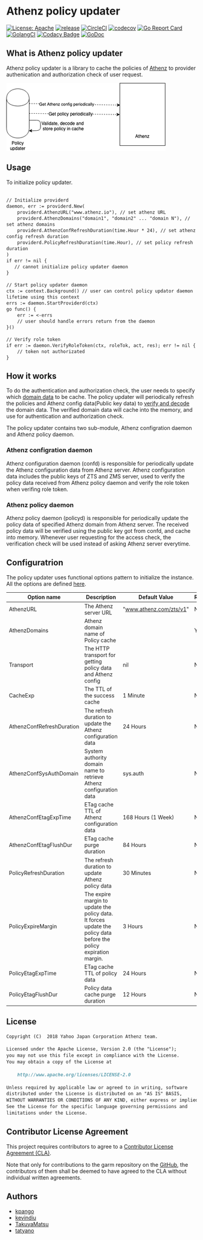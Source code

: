 # Athenz policy updater
[![License: Apache](https://img.shields.io/badge/License-Apache%202.0-blue.svg?style=flat-square)](https://opensource.org/licenses/Apache-2.0) [![release](https://img.shields.io/github/release/yahoojapan/athenz-policy-updater.svg?style=flat-square)](https://github.com/yahoojapan/athenz-policy-updater/releases/latest) [![CircleCI](https://circleci.com/gh/yahoojapan/athenz-policy-updater.svg)](https://circleci.com/gh/yahoojapan/athenz-policy-updater) [![codecov](https://codecov.io/gh/yahoojapan/athenz-policy-updater/branch/master/graph/badge.svg?token=2CzooNJtUu&style=flat-square)](https://codecov.io/gh/yahoojapan/athenz-policy-updater) [![Go Report Card](https://goreportcard.com/badge/github.com/yahoojapan/athenz-policy-updater)](https://goreportcard.com/report/github.com/yahoojapan/athenz-policy-updater) [![GolangCI](https://golangci.com/badges/github.com/yahoojapan/athenz-policy-updater.svg?style=flat-square)](https://golangci.com/r/github.com/yahoojapan/athenz-policy-updater) [![Codacy Badge](https://api.codacy.com/project/badge/Grade/828220605c43419e92fb0667876dd2d0)](https://www.codacy.com/app/i.can.feel.gravity/athenz-policy-updater?utm_source=github.com&amp;utm_medium=referral&amp;utm_content=yahoojapan/athenz-policy-updater&amp;utm_campaign=Badge_Grade) [![GoDoc](http://godoc.org/github.com/yahoojapan/athenz-policy-updater?status.svg)](http://godoc.org/github.com/yahoojapan/athenz-policy-updater)
## What is Athenz policy updater

Athenz policy updater is a library to cache the policies of [Athenz](https://github.com/yahoo/athenz) to provider authenication and authorization check of user request.

![Overview](./doc/policy_updater_overview.png)

## Usage

To initialize policy updater.

```golang

// Initialize providerd
daemon, err := providerd.New(
    providerd.AthenzURL("www.athenz.io"), // set athenz URL
    providerd.AthenzDomains("domain1", "domain2" ... "domain N"), // set athenz domains
    providerd.AthenzConfRefreshDuration(time.Hour * 24), // set athenz config refresh duration
    providerd.PolicyRefreshDuration(time.Hour), // set policy refresh duration
)
if err != nil {
   // cannot initialize policy updater daemon
}

// Start policy updater daemon
ctx := context.Background() // user can control policy updator daemon lifetime using this context
errs := daemon.StartProviderd(ctx)
go func() {
    err := <-errs
    // user should handle errors return from the daemon
}()

// Verify role token
if err := daemon.VerifyRoleToken(ctx, roleTok, act, res); err != nil {
    // token not authorizated
}
```

## How it works

To do the authentication and authorization check, the user needs to specify which [domain data](https://github.com/yahoo/athenz/blob/master/docs/data_model.md#data-model) to be cache. The policy updater will periodically refresh the policies and Athenz config data(Public key data) to [verify and decode]((https://github.com/yahoo/athenz/blob/master/docs/zpu_policy_file.md#zts-signature-validation)) the domain data. The verified domain data will cache into the memory, and use for authentication and authorization check.

The policy updater contains two sub-module, Athenz configration daemon and Athenz policy daemon.

### Athenz configration daemon

Athenz configuration daemon (confd) is responsible for periodically update the Athenz configuration data from Athenz server. Athenz configuration data includes the public keys of ZTS and ZMS server, used to verify the policy data received from Athenz policy daemon and verify the role token when verifing role token.

### Athenz policy daemon

Athenz policy daemon (policyd) is responsible for periodically update the policy data of specified Athenz domain from Athenz server. The received policy data will be verified using the public key got from confd, and cache into memory. Whenever user requesting for the access check, the verification check will be used instead of asking Athenz server everytime.

## Configuratrion

The policy updater uses functional options pattern to initialize the instance. All the options are defined [here](./option.go).

| Option name               | Description                                                                                                         | Default Value           | Required | Example                |
|---------------------------|---------------------------------------------------------------------------------------------------------------------|-------------------------|----------|------------------------|
| AthenzURL                 | The Athenz server URL                                                                                               | "www.athenz.com/zts/v1" | No       |                        |
| AthenzDomains             | Athenz domain name of Policy cache                                                                                  |                         | Yes      | "domName1", "domName2" |
| Transport                 | The HTTP transport for getting policy data and Athenz config                                                        | nil                     | No       |                        |
| CacheExp                  | The TTL of the success cache                                                                                        | 1 Minute                | No       |                        |
| AthenzConfRefreshDuration | The refresh duration to update the Athenz configuration data                                                        | 24 Hours                | No       |                        |
| AthenzConfSysAuthDomain   | System authority domain name to retrieve Athenz configuration data                                                  | sys.auth                | No       |                        |
| AthenzConfEtagExpTime     | ETag cache TTL of Athenz configuration data                                                                         | 168 Hours (1 Week)      | No       |                        |
| AthenzConfEtagFlushDur    | ETag cache purge duration                                                                                           | 84 Hours                | No       |                        |
| PolicyRefreshDuration     | The refresh duration to update Athenz policy data                                                                   | 30 Minutes              | No       |                        |
| PolicyExpireMargin        | The expire margin to update the policy data. It forces update the policy data before the policy expiration margin. | 3 Hours                 | No       |                        |
| PolicyEtagExpTime         | ETag cache TTL of policy data                                                                                       | 24 Hours                | No       |                        |
| PolicyEtagFlushDur        | Policy data cache purge duration                                                                                    | 12 Hours                | No       |                        |

## License

```markdown
Copyright (C)  2018 Yahoo Japan Corporation Athenz team.

Licensed under the Apache License, Version 2.0 (the "License");
you may not use this file except in compliance with the License.
You may obtain a copy of the License at

    http://www.apache.org/licenses/LICENSE-2.0

Unless required by applicable law or agreed to in writing, software
distributed under the License is distributed on an "AS IS" BASIS,
WITHOUT WARRANTIES OR CONDITIONS OF ANY KIND, either express or implied.
See the License for the specific language governing permissions and
limitations under the License.
```

## Contributor License Agreement

This project requires contributors to agree to a [Contributor License Agreement (CLA)](https://gist.github.com/ydnjp/3095832f100d5c3d2592).

Note that only for contributions to the garm repository on the [GitHub](https://github.com/yahoojapan/garm), the contributors of them shall be deemed to have agreed to the CLA without individual written agreements.

## Authors

- [kpango](https://github.com/kpango)
- [kevindiu](https://github.com/kevindiu)
- [TakuyaMatsu](https://github.com/TakuyaMatsu)
- [tatyano](https://github.com/tatyano)

